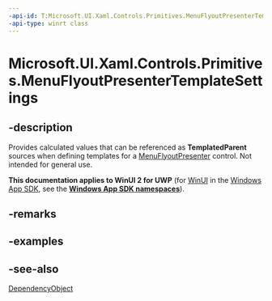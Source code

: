 ```yaml
---
-api-id: T:Microsoft.UI.Xaml.Controls.Primitives.MenuFlyoutPresenterTemplateSettings
-api-type: winrt class
---
```


<!-- Class syntax.
public class MenuFlyoutPresenterTemplateSettings : Windows.UI.Xaml.DependencyObject, Windows.UI.Xaml.Controls.Primitives.IMenuFlyoutPresenterTemplateSettings
-->

# Microsoft.UI.Xaml.Controls.Primitives.MenuFlyoutPresenterTemplateSettings

## -description
Provides calculated values that can be referenced as **TemplatedParent** sources when defining templates for a [MenuFlyoutPresenter](../microsoft.ui.xaml.controls/menuflyoutpresenter.md) control. Not intended for general use.

**This documentation applies to WinUI 2 for UWP** (for [WinUI](/windows/apps/winui/winui3/) in the [Windows App SDK](/windows/apps/windows-app-sdk/), see the **[Windows App SDK namespaces](/windows/windows-app-sdk/api/winrt/)**).

## -remarks

## -examples

## -see-also
[DependencyObject](../microsoft.ui.xaml/dependencyobject.md)
